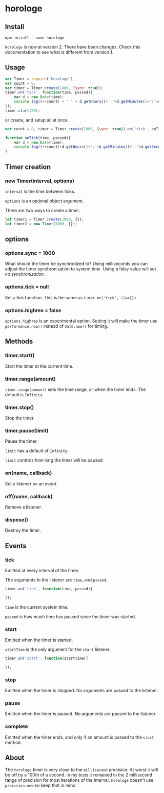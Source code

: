 horologe
========

Install
-------

`npm install --save horologe`

`horologe` is now at version 2. There have been changes. Check this documentation to see what is different from version 1.

Usage
-----

```javascript
var Timer = require('horologe');
var count = 0;
var timer = Timer.create(1000, {sync: true});
timer.on('tick', function(time, passed){
    var d = new Date(time);
    console.log((++count) + ' ' + d.getHours()+':'+d.getMinutes()+':'+d.getSeconds() + ' ' + passed);
});
timer.start(20);
```

or create, and setup all at once.

```javascript
var count = 0, timer = Timer.create(1000, {sync: true}).on('tick', onTick).start(5);

function onTick(time, passed){
    var d = new Date(time);
    console.log((++count)+d.getHours()+':'+d.getMinutes()+':'+d.getSeconds() + ' ' + passed);
}
```

Timer creation
----------------------------------------

### new Timer(interval, options)

`interval` is the time between ticks.

`options` is an optional object argument.

There are two ways to create a timer.

```javascript
let timer1 = Timer.create(1000, {});
let timer2 = new Timer(1000, {});
```

options
-------

### options.sync = 1000

What should the timer be synchronized to? Using milliseconds you can adjust the timer synchronization to system time. Using a falsy value will set *no synchronization*.

### options.tick = null

Set a tick function. This is the same as `timer.on('tick', ()=>{})`

### options.highres = false

`options.highres` is an experimental option. Setting it will make the timer use `performance.now()` instead of `Date.now()` for timing.

Methods
-------

### timer.start()

Start the timer at the current time.

### timer.range(amount)

`timer.range(amount)` sets the time range, or when the timer ends. The default is `Infinity`.

### timer.stop()

Stop the timer.


### timer.pause(limit)

Pause the timer.

`limit` has a default of `Infinity`.

`limit` controls how long the timer will be paused.


### on(name, callback)

Set a listener on an event.

### off(name, callback)

Remove a listener.

### dispose()

Destroy the timer.

Events
------

### tick

Emitted at every interval of the timer.

The arguments to the listener are `time`, and `passed`.

```javascript
timer.on('tick', function(time, passed){

});
```

`time` is the current system time.

`passed` is how much time has passed since the timer was started.

### start

Emitted when the timer is started.

`startTime` is the only argument for the `start` listener.

```javascript
timer.on('start', function(startTime){

});
```

### stop

Emitted when the timer is stopped. No arguments are passed to the listener.

### pause

Emitted when the timer is paused. No arguments are passed to the listener.

### complete

Emitted when the timer ends, and only if an amount is passed to the `start` method.

About
-----

The `horologe` timer is very close to the `millisecond` precision. At worst it will be off by a 100th of a second. In my tests it remained in the 2 millisecond range of precision for most iterations of the interval. `horologe` doesn't use `precision.now` so keep that in mind.
